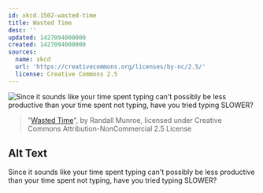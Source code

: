 ```yaml
---
id: xkcd.1502-wasted-time
title: Wasted Time
desc: ''
updated: 1427094000000
created: 1427094000000
sources:
  name: xkcd
  url: 'https://creativecommons.org/licenses/by-nc/2.5/'
  license: Creative Commons 2.5
---
```

![Since it sounds like your time spent typing can't possibly be less productive than your time spent not typing, have you tried typing SLOWER?](https://imgs.xkcd.com/comics/wasted_time.png)
> "[Wasted Time](https://xkcd.com/1502/)", by Randall Munroe, licensed under Creative Commons Attribution-NonCommercial 2.5 License

## Alt Text
Since it sounds like your time spent typing can't possibly be less productive than your time spent not typing, have you tried typing SLOWER?

